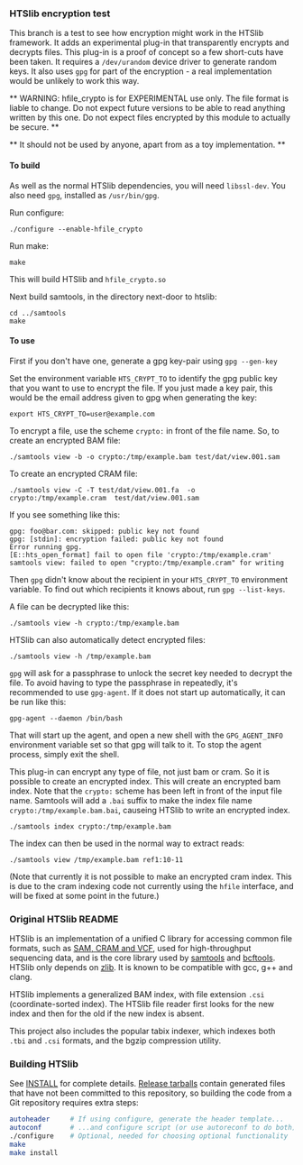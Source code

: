 ### HTSlib encryption test

This branch is a test to see how encryption might work in the HTSlib framework.
It adds an experimental plug-in that transparently encrypts and decrypts
files.  This plug-in is a proof of concept so a few short-cuts have been
taken.  It requires a `/dev/urandom` device driver to generate random keys.
It also uses `gpg` for part of the encryption - a real implementation would
be unlikely to work this way.


** WARNING:  hfile_crypto is for EXPERIMENTAL use only.  The file format is
liable to change.  Do not expect future versions to be able to read anything
written by this one.   Do not expect files encrypted by this module to actually
be secure. **

** It should not be used by anyone, apart from as a toy implementation. **

#### To build

As well as the normal HTSlib dependencies, you will need `libssl-dev`.
You also need `gpg`, installed as `/usr/bin/gpg`.

Run configure:

```
./configure --enable-hfile_crypto
```

Run make:

```
make
```

This will build HTSlib and `hfile_crypto.so`

Next build samtools, in the directory next-door to htslib:

```
cd ../samtools
make
```

#### To use

First if you don't have one, generate a gpg key-pair using `gpg --gen-key`

Set the environment variable `HTS_CRYPT_TO` to identify the gpg public
key that you want to use to encrypt the file.  If you just made a key pair,
this would be the email address given to gpg when generating the key:

```
export HTS_CRYPT_TO=user@example.com
```

To encrypt a file, use the scheme `crypto:` in front of the file name.  So, to
create an encrypted BAM file:

```
./samtools view -b -o crypto:/tmp/example.bam test/dat/view.001.sam
```

To create an encrypted CRAM file:

```
./samtools view -C -T test/dat/view.001.fa  -o crypto:/tmp/example.cram  test/dat/view.001.sam
```

If you see something like this:

```
gpg: foo@bar.com: skipped: public key not found
gpg: [stdin]: encryption failed: public key not found
Error running gpg.
[E::hts_open_format] fail to open file 'crypto:/tmp/example.cram'
samtools view: failed to open "crypto:/tmp/example.cram" for writing
```

Then `gpg` didn't know about the recipient in your `HTS_CRYPT_TO` environment
variable.  To find out which recipients it knows about, run `gpg --list-keys`.

A file can be decrypted like this:

```
./samtools view -h crypto:/tmp/example.bam
```

HTSlib can also automatically detect encrypted files:
```
./samtools view -h /tmp/example.bam
```

`gpg` will ask for a passphrase to unlock the secret key needed to decrypt
the file.  To avoid having to type the passphrase in repeatedly, it's
recommended to use `gpg-agent`.  If it does not start up automatically,
it can be run like this:

```
gpg-agent --daemon /bin/bash
```

That will start up the agent, and open a new shell with the `GPG_AGENT_INFO`
environment variable set so that gpg will talk to it.  To stop the agent
process, simply exit the shell.

This plug-in can encrypt any type of file, not just bam or cram.  So it
is possible to create an encrypted index.  This will create an encrypted
bam index.  Note that the `crypto:` scheme has been left in front of
the input file name.  Samtools will add a `.bai` suffix to make the index
file name `crypto:/tmp/example.bam.bai`, causeing HTSlib to write an
encrypted index.

```
./samtools index crypto:/tmp/example.bam
```

The index can then be used in the normal way to extract reads:

```
./samtools view /tmp/example.bam ref1:10-11
```

(Note that currently it is not possible to make an encrypted cram index.
This is due to the cram indexing code not currently using the `hfile`
interface, and will be fixed at some point in the future.)

### Original HTSlib README

HTSlib is an implementation of a unified C library for accessing common file
formats, such as [SAM, CRAM and VCF][1], used for high-throughput sequencing
data, and is the core library used by [samtools][2] and [bcftools][3].
HTSlib only depends on [zlib][4].
It is known to be compatible with gcc, g++ and clang.

HTSlib implements a generalized BAM index, with file extension `.csi`
(coordinate-sorted index). The HTSlib file reader first looks for the new index
and then for the old if the new index is absent.

This project also includes the popular tabix indexer, which indexes both `.tbi`
and `.csi` formats, and the bgzip compression utility.

[1]: http://samtools.github.io/hts-specs/
[2]: http://github.com/samtools/samtools
[3]: http://samtools.github.io/bcftools/
[4]: http://zlib.net/

### Building HTSlib

See [INSTALL](INSTALL) for complete details.
[Release tarballs][download] contain generated files that have not been
committed to this repository, so building the code from a Git repository
requires extra steps:

```sh
autoheader     # If using configure, generate the header template...
autoconf       # ...and configure script (or use autoreconf to do both)
./configure    # Optional, needed for choosing optional functionality
make
make install
```

[download]: http://www.htslib.org/download/
